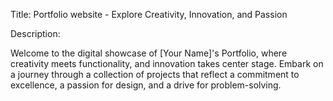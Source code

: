 Title:  Portfolio website - Explore Creativity, Innovation, and Passion

Description:

Welcome to the digital showcase of [Your Name]'s Portfolio, where creativity meets functionality, and innovation takes center stage. Embark on a journey through a collection of projects that reflect a commitment to excellence, a passion for design, and a drive for problem-solving.
